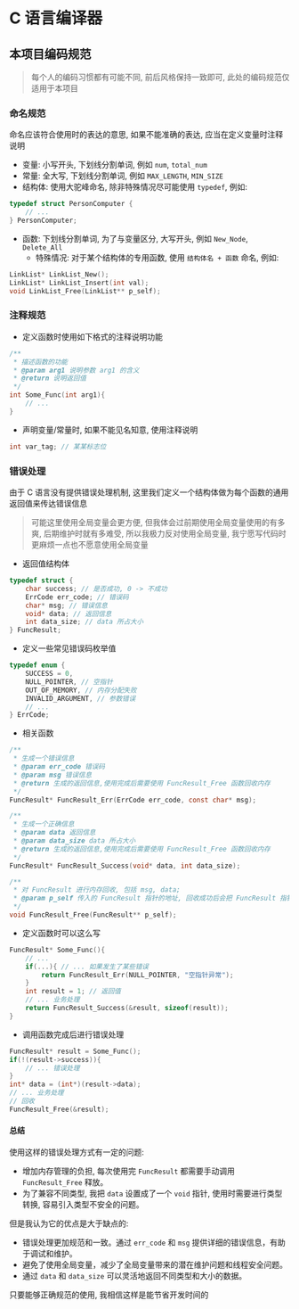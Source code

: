 # C 语言编译器

## 本项目编码规范

> 每个人的编码习惯都有可能不同, 前后风格保持一致即可, 此处的编码规范仅适用于本项目

### 命名规范

命名应该符合使用时的表达的意思, 如果不能准确的表达, 应当在定义变量时注释说明

- 变量: 小写开头, 下划线分割单词, 例如 `num`, `total_num`
- 常量: 全大写, 下划线分割单词, 例如 `MAX_LENGTH`, `MIN_SIZE`
- 结构体: 使用大驼峰命名, 除非特殊情况尽可能使用 `typedef`, 例如:
 
``` c
typedef struct PersonComputer {
    // ...
} PersonComputer;
```

- 函数: 下划线分割单词, 为了与变量区分, 大写开头, 例如 `New_Node`, `Delete_All`
    - 特殊情况: 对于某个结构体的专用函数, 使用 `结构体名 + 函数` 命名, 例如:

```c
LinkList* LinkList_New();
LinkList* LinkList_Insert(int val);
void LinkList_Free(LinkList** p_self);
```

### 注释规范

- 定义函数时使用如下格式的注释说明功能

```c
/**
 * 描述函数的功能
 * @param arg1 说明参数 arg1 的含义
 * @return 说明返回值
 */
int Some_Func(int arg1){
    // ...
}
```

- 声明变量/常量时, 如果不能见名知意, 使用注释说明


```c
int var_tag; // 某某标志位
```

### 错误处理

由于 C 语言没有提供错误处理机制, 这里我们定义一个结构体做为每个函数的通用返回值来传达错误信息

> 可能这里使用全局变量会更方便, 但我体会过前期使用全局变量使用的有多爽, 后期维护时就有多难受, 所以我极力反对使用全局变量, 我宁愿写代码时更麻烦一点也不愿意使用全局变量

- 返回值结构体

```c
typedef struct {
    char success; // 是否成功, 0 -> 不成功
    ErrCode err_code; // 错误码
    char* msg; // 错误信息
    void* data; // 返回信息
    int data_size; // data 所占大小
} FuncResult;
```

- 定义一些常见错误码枚举值

```c
typedef enum {
    SUCCESS = 0, 
    NULL_POINTER, // 空指针
    OUT_OF_MEMORY, // 内存分配失败
    INVALID_ARGUMENT, // 参数错误
    // ...
} ErrCode;
```

- 相关函数

```c
/**
 * 生成一个错误信息
 * @param err_code 错误码
 * @param msg 错误信息
 * @return 生成的返回信息,使用完成后需要使用 FuncResult_Free 函数回收内存
 */
FuncResult* FuncResult_Err(ErrCode err_code, const char* msg);

/**
 * 生成一个正确信息
 * @param data 返回信息
 * @param data_size data 所占大小
 * @return 生成的返回信息,使用完成后需要使用 FuncResult_Free 函数回收内存
 */
FuncResult* FuncResult_Success(void* data, int data_size);

/**
 * 对 FuncResult 进行内存回收, 包括 msg, data;
 * @param p_self 传入的 FuncResult 指针的地址, 回收成功后会把 FuncResult 指针设置为 NULL
 */
void FuncResult_Free(FuncResult** p_self);
```

- 定义函数时可以这么写

``` c
FuncResult* Some_Func(){
    // ...
    if(...){ // ... 如果发生了某些错误
        return FuncResult_Err(NULL_POINTER, "空指针异常");
    }
    int result = 1; // 返回值
    // ... 业务处理
    return FuncResult_Success(&result, sizeof(result));
}
```

- 调用函数完成后进行错误处理

```c
FuncResult* result = Some_Func();
if(!(result->success)){
    // ... 错误处理
}
int* data = (int*)(result->data);
// ... 业务处理
// 回收
FuncResult_Free(&result);
```

#### 总结

使用这样的错误处理方式有一定的问题:

- 增加内存管理的负担, 每次使用完 `FuncResult` 都需要手动调用 `FuncResult_Free` 释放。
- 为了兼容不同类型, 我把 `data` 设置成了一个 `void` 指针, 使用时需要进行类型转换, 容易引入类型不安全的问题。

但是我认为它的优点是大于缺点的:

- 错误处理更加规范和一致。通过 `err_code` 和 `msg` 提供详细的错误信息，有助于调试和维护。
- 避免了使用全局变量，减少了全局变量带来的潜在维护问题和线程安全问题。
- 通过 `data` 和 `data_size` 可以灵活地返回不同类型和大小的数据。

只要能够正确规范的使用, 我相信这样是能节省开发时间的
